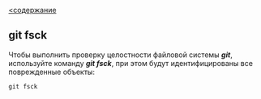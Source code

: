 [<содержание](./readme.md)
## git fsck

Чтобы выполнить проверку целостности файловой системы ***git***, используйте команду ***git fsck***, при этом будут идентифицированы все поврежденные объекты:

`git fsck`
